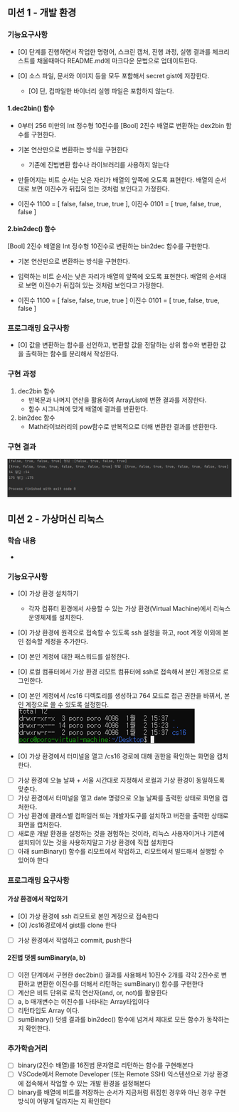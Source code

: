 ## 미션 1 - 개발 환경

### 기능요구사항

- [O] 단계를 진행하면서 작업한 명령어, 스크린 캡처, 진행 과정, 실행 결과를 체크리스트를 채울때마다 README.md에 마크다운 문법으로 업데이트한다.

- [O] 소스 파일, 문서와 이미지 등을 모두 포함해서 secret gist에 저장한다.

  - [O] 단, 컴파일한 바이너리 실행 파일은 포함하지 않는다.

#### 1.dec2bin() 함수
- 0부터 256 미만의 Int 정수형 10진수를 [Bool] 2진수 배열로 변환하는 dex2bin 함수를 구현한다.
- 기본 연산만으로 변환하는 방식을 구현한다
  - 기존에 진법변환 함수나 라이브러리를 사용하지 않는다
- 만들어지는 비트 순서는 낮은 자리가 배열의 앞쪽에 오도록 표현한다. 배열의 순서대로 보면 이진수가 뒤집혀 있는 것처럼 보인다고 가정한다.

- 이진수 1100 = [ false, false, true, true ], 이진수 0101 = [ true, false, true, false ]

#### 2.bin2dec() 함수
[Bool] 2진수 배열을 Int 정수형 10진수로 변환하는 bin2dec 함수를 구현한다.

- 기본 연산만으로 변환하는 방식을 구현한다.
- 입력하는 비트 순서는 낮은 자리가 배열의 앞쪽에 오도록 표현한다. 배열의 순서대로 보면 이진수가 뒤집혀 있는 것처럼 보인다고 가정한다.

- 이진수 1100 = [ false, false, true, true ] 이진수 0101 = [ true, false, true, false ]

### 프로그래밍 요구사항
- [O] 값을 변환하는 함수를 선언하고, 변환할 값을 전달하는 상위 함수와 변환한 값을 출력하는 함수를 분리해서 작성한다.

### 구현 과정
1. dec2bin 함수
   - 반복문과 나머지 연산을 활용하여 ArrayList에 변환 결과를 저장한다.
   - 함수 시그니쳐에 맞게 배열에 결과를 반환한다.
2. bin2dec 함수
   - Math라이브러리의 pow함수로 반복적으로 더해 변환한 결과를 반환한다.

### 구현 결과

![result1.png](result1.png)

## 미션 2 - 가상머신 리눅스
### 학습 내용
- 
### 기능요구사항
- [O] 가상 환경 설치하기
  - 각자 컴퓨터 환경에서 사용할 수 있는 가상 환경(Virtual Machine)에서 리눅스 운영체제를 설치한다.

- [O] 가상 환경에 원격으로 접속할 수 있도록 ssh 설정을 하고, root 계정 이외에 본인 접속할 계정을 추가한다.
- [O] 본인 계정에 대한 패스워드를 설정한다.
- [O] 로컬 컴퓨터에서 가상 환경 리모트 컴퓨터에 ssh로 접속해서 본인 계정으로 로그인한다.
- [O] 본인 계정에서 /cs16 디렉토리를 생성하고 764 모드로 접근 권한을 바꿔서, 본인 계정으로 쓸 수 있도록 설정한다.
![img_1.png](img_1.png)
- [O] 가상 환경에서 터미널을 열고 /cs16 경로에 대해 권한을 확인하는 화면을 캡처한다.
- [ ] 가상 환경에 오늘 날짜 + 서울 시간대로 지정해서 로컬과 가상 환경이 동일하도록 맞춘다.
- [ ] 가상 환경에서 터미널을 열고 date 명령으로 오늘 날짜를 출력한 상태로 화면을 캡처한다.
- [ ] 가상 환경에 클래스별 컴파일러 또는 개발자도구를 설치하고 버전을 출력한 상태로 화면을 캡처한다.
- [ ] 새로운 개발 환경을 설정하는 것을 경험하는 것이라, 리눅스 사용자이거나 기존에 설치되어 있는 것을 사용하지말고 가상 환경에 직접 설치한다
- [ ] 아래 sumBinary() 함수를 리모트에서 작업하고, 리모트에서 빌드해서 실행할 수 있어야 한다

### 프로그래밍 요구사항
#### 가상 환경에서 작업하기
- [O] 가상 환경에 ssh 리모트로 본인 계정으로 접속한다
- [O] /cs16경로에서 gist를 clone 한다
- [ ] 가상 환경에서 작업하고 commit, push한다
#### 2진법 덧셈 sumBinary(a, b)
- [ ] 이전 단계에서 구현한 dec2bin() 결과를 사용해서 10진수 2개를 각각 2진수로 변환하고 변환한 이진수를 더해서 리턴하는 sumBinary() 함수를 구현한다
- [ ] 계산은 비트 단위로 로직 연산자(and, or, not)를 활용한다
- [ ] a, b 매개변수는 이진수를 나타내는 Array<Boolean>타입이다
- [ ] 리턴타입도 Array<Boolean> 이다.
- [ ] sumBinary() 덧셈 결과를 bin2dec() 함수에 넘겨서 제대로 모든 함수가 동작하는 지 확인한다.

### 추가학습거리
- [ ] binary(2진수 배열)를 16진법 문자열로 리턴하는 함수를 구현해본다
- [ ] VSCode에서 Remote Developer (또는 Remote SSH) 익스텐션으로 가상 환경에 접속해서 작업할 수 있는 개발 환경을 설정해본다
- [ ] binary를 배열에 비트를 저장하는 순서가 지금처럼 뒤집힌 경우와 아닌 경우 구현 방식이 어떻게 달라지는 지 확인한다
